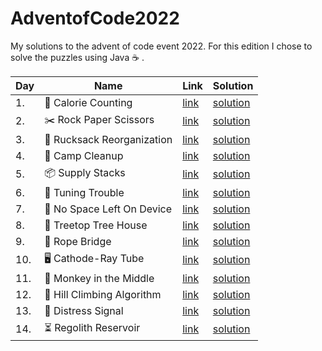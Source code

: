 # AdventofCode2022

My solutions to the advent of code event 2022. For this edition I chose to solve the puzzles using Java :coffee: .

| Day | Name                                          | Link                                         | Solution                                                                                                                |
| --- | --------------------------------------------- | -------------------------------------------- | ----------------------------------------------------------------------------------------------------------------------- |
| 1.  | :fork_and_knife: Calorie Counting             | [link](https://adventofcode.com/2022/day/1)  | [solution](https://github.com/LWLeijten/AdventofCode2022/tree/main/AdventOfCode2022/src/main/java/solutions/Day01.java) |
| 2.  | :scissors:	 Rock Paper Scissors               | [link](https://adventofcode.com/2022/day/2)  | [solution](https://github.com/LWLeijten/AdventofCode2022/tree/main/AdventOfCode2022/src/main/java/solutions/Day02.java) |
| 3.  | :school_satchel:		 Rucksack Reorganization    | [link](https://adventofcode.com/2022/day/3)  | [solution](https://github.com/LWLeijten/AdventofCode2022/tree/main/AdventOfCode2022/src/main/java/solutions/Day03.java) |
| 4.  | :broom:		 Camp Cleanup                        | [link](https://adventofcode.com/2022/day/4)  | [solution](https://github.com/LWLeijten/AdventofCode2022/tree/main/AdventOfCode2022/src/main/java/solutions/Day04.java) |
| 5.  | :package:		 Supply Stacks                     | [link](https://adventofcode.com/2022/day/5)  | [solution](https://github.com/LWLeijten/AdventofCode2022/tree/main/AdventOfCode2022/src/main/java/solutions/Day05.java) |
| 6.  | :signal_strength:		 Tuning Trouble            | [link](https://adventofcode.com/2022/day/6)  | [solution](https://github.com/LWLeijten/AdventofCode2022/tree/main/AdventOfCode2022/src/main/java/solutions/Day06.java) |
| 7.  | :minidisc:		 No Space Left On Device          | [link](https://adventofcode.com/2022/day/7)  | [solution](https://github.com/LWLeijten/AdventofCode2022/tree/main/AdventOfCode2022/src/main/java/solutions/Day07.java) |
| 8.  | :evergreen_tree:		 Treetop Tree House         | [link](https://adventofcode.com/2022/day/8)  | [solution](https://github.com/LWLeijten/AdventofCode2022/tree/main/AdventOfCode2022/src/main/java/solutions/Day08.java) |
| 9.  | :bridge_at_night:		 Rope Bridge               | [link](https://adventofcode.com/2022/day/9)  | [solution](https://github.com/LWLeijten/AdventofCode2022/tree/main/AdventOfCode2022/src/main/java/solutions/Day09.java) |
| 10. | :desktop_computer:		 Cathode-Ray Tube         | [link](https://adventofcode.com/2022/day/10) | [solution](https://github.com/LWLeijten/AdventofCode2022/tree/main/AdventOfCode2022/src/main/java/solutions/Day10.java) |
| 11. | :monkey:		 Monkey in the Middle               | [link](https://adventofcode.com/2022/day/11) | [solution](https://github.com/LWLeijten/AdventofCode2022/tree/main/AdventOfCode2022/src/main/java/solutions/Day11.java) |
| 12. | :climbing:		 Hill Climbing Algorithm          | [link](https://adventofcode.com/2022/day/12) | [solution](https://github.com/LWLeijten/AdventofCode2022/tree/main/AdventOfCode2022/src/main/java/solutions/Day12.java) |
| 13. | :satellite:		 Distress Signal                 | [link](https://adventofcode.com/2022/day/13) | [solution](https://github.com/LWLeijten/AdventofCode2022/tree/main/AdventOfCode2022/src/main/java/solutions/Day13.java) |
| 14. | :hourglass_flowing_sand:		 Regolith Reservoir | [link](https://adventofcode.com/2022/day/14) | [solution](https://github.com/LWLeijten/AdventofCode2022/tree/main/AdventOfCode2022/src/main/java/solutions/Day14.java) |